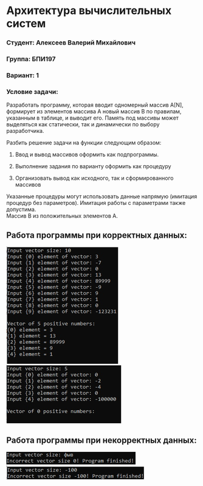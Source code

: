 # Архитектура вычислительных систем 


### Студент: Алексеев Валерий Михайлович  
### Группа: БПИ197  
### Вариант: 1  

### Условие задачи:  

Разработать программу, которая вводит одномерный массив A[N], формирует из элементов массива A новый массив B по правилам, указанным в таблице, и выводит его. Память под массивы может выделяться как статически, так и динамически по выбору разработчика.

Разбить решение задачи на функции следующим образом:

1) Ввод и вывод массивов оформить как подпрограммы.  

2) Выполнение задания по варианту оформить как процедуру  

3) Организовать вывод как исходного, так и сформированного массивов  

Указанные процедуры могут использовать данные напрямую (имитация процедур без параметров). Имитация работы с параметрами также допустима.  
Массив B из положительных элементов A.  


## Работа программы при корректных данных:  
![Image alt](https://github.com/vmalekseev/-architecture-of-computing-systems-2-course/blob/main/task-02/screenshots/screenshot_1.jpg)
![Image alt](https://github.com/vmalekseev/-architecture-of-computing-systems-2-course/blob/main/task-02/screenshots/screenshot_2.jpg)  

## Работа программы при некорректных данных:  
![Image alt](https://github.com/vmalekseev/-architecture-of-computing-systems-2-course/blob/main/task-02/screenshots/screenshot_3.jpg)
![Image alt](https://github.com/vmalekseev/-architecture-of-computing-systems-2-course/blob/main/task-02/screenshots/screenshot_4.jpg)
